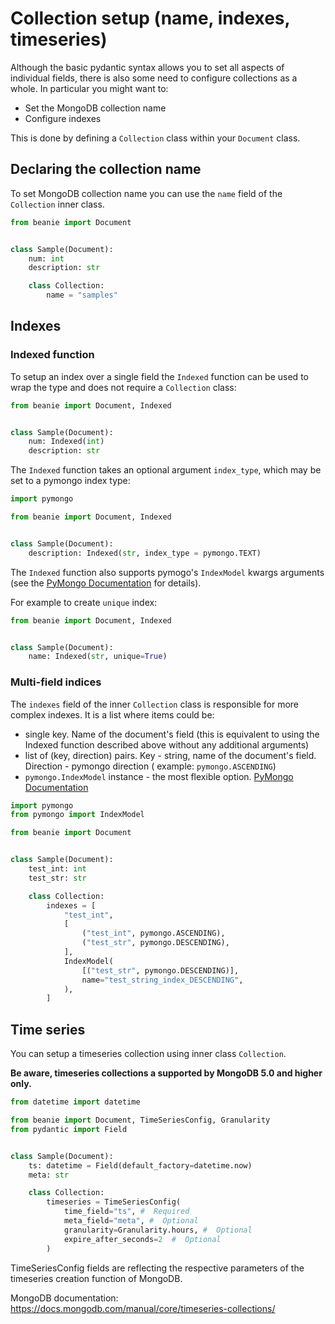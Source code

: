 # Collection setup (name, indexes, timeseries)

Although the basic pydantic syntax allows you to set all aspects of individual fields, there is also some need to configure collections as a whole. In particular you might want to:

- Set the MongoDB collection name
- Configure indexes

This is done by defining a `Collection` class within your `Document` class.

## Declaring the collection name

To set MongoDB collection name you can use the `name` field of the `Collection` inner class.

```python
from beanie import Document


class Sample(Document):
    num: int
    description: str

    class Collection:
        name = "samples"
```

## Indexes

### Indexed function

To setup an index over a single field the `Indexed` function can be used to wrap the type and does not require a `Collection` class:

```python
from beanie import Document, Indexed


class Sample(Document):
    num: Indexed(int)
    description: str
```

The `Indexed` function takes an optional argument `index_type`, which may be set to a pymongo index type:
```python
import pymongo

from beanie import Document, Indexed


class Sample(Document):
    description: Indexed(str, index_type = pymongo.TEXT)
```

 The `Indexed` function also supports pymogo's `IndexModel` kwargs arguments (see the [PyMongo Documentation](https://pymongo.readthedocs.io/en/stable/api/pymongo/operations.html#pymongo.operations.IndexModel) for details). 
 
For example to create `unique` index:

```python
from beanie import Document, Indexed


class Sample(Document):
    name: Indexed(str, unique=True)
```

### Multi-field indices

The `indexes` field of the inner `Collection` class is responsible for more complex indexes. It is a list where items could be:

- single key. Name of the document's field (this is equivalent to using the Indexed function described above without any additional arguments)
- list of (key, direction) pairs. Key - string, name of the document's field. Direction - pymongo direction (
  example: `pymongo.ASCENDING`)
- `pymongo.IndexModel` instance - the most flexible
  option. [PyMongo Documentation](https://pymongo.readthedocs.io/en/stable/api/pymongo/operations.html#pymongo.operations.IndexModel)

```python
import pymongo
from pymongo import IndexModel

from beanie import Document


class Sample(Document):
    test_int: int
    test_str: str

    class Collection:
        indexes = [
            "test_int",
            [
                ("test_int", pymongo.ASCENDING),
                ("test_str", pymongo.DESCENDING),
            ],
            IndexModel(
                [("test_str", pymongo.DESCENDING)],
                name="test_string_index_DESCENDING",
            ),
        ]
```

## Time series

You can setup a timeseries collection using inner class `Collection`.

**Be aware, timeseries collections a supported by MongoDB 5.0 and higher only.**

```python
from datetime import datetime

from beanie import Document, TimeSeriesConfig, Granularity
from pydantic import Field


class Sample(Document):
    ts: datetime = Field(default_factory=datetime.now)
    meta: str

    class Collection:
        timeseries = TimeSeriesConfig(
            time_field="ts", #  Required
            meta_field="meta", #  Optional
            granularity=Granularity.hours, #  Optional
            expire_after_seconds=2  #  Optional
        )
```

TimeSeriesConfig fields are reflecting the respective parameters of the timeseries creation function of MongoDB.

MongoDB documentation: https://docs.mongodb.com/manual/core/timeseries-collections/